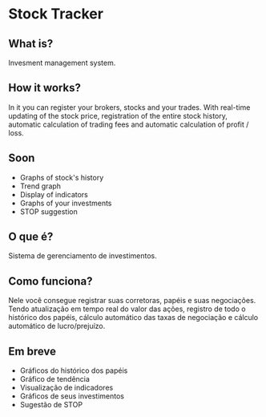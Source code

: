 # Stock Tracker

## What is?
Invesment management system.

## How it works?
In it you can register your brokers, stocks and your trades. With real-time updating of the stock price, registration of the entire stock history, automatic calculation of trading fees and automatic calculation of profit / loss.

## Soon
- Graphs of stock's history
- Trend graph
- Display of indicators
- Graphs of your investments
- STOP suggestion

## O que é?
Sistema de gerenciamento de investimentos.

## Como funciona?
Nele você consegue registrar suas corretoras, papéis e suas negociações. Tendo atualização em tempo real do valor das ações, registro de todo o histórico dos papéis, cálculo automático das taxas de negociação e cálculo automático de lucro/prejuízo.

## Em breve
- Gráficos do histórico dos papéis
- Gráfico de tendência
- Visualização de indicadores
- Gráficos de seus investimentos
- Sugestão de STOP
